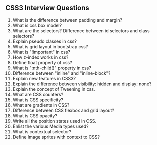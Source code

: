 ## CSS3 Interview Questions

1. What is the difference between padding and margin?
1. What is css box model?
1. What are the selectors? Difference between id selectors and class selectors?
1. Explain pseudo classes in css?
1. What is grid layout in bootstrap css?
1. What is "!important" in css?
1. How z-index works in css?
1. Define float property of css?
1. What is ":nth-child()" property in css?
1. Difference between "inline" and "inline-block"?
1. Explain new features in CSS3? 
1. Explain the difference between visibility: hidden and display: none?
1. Explain the concept of Tweening in css.
1. What are CSS counters?
1. What is CSS specificity?
1. What are gradients in CSS?
1. Difference between CSS flexbox and grid layout?
1. What is CSS opacity?
1. Write all the position states used in CSS.
1. Enlist the various Media types used?
1. What is contextual selector?
1. Define Image sprites with context to CSS?
